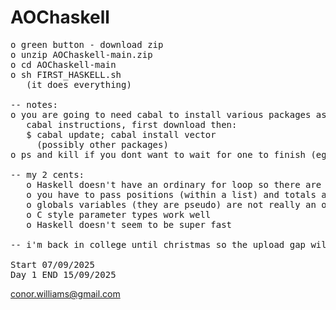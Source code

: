 # AOChaskell
<pre>
o green button - download zip
o unzip AOChaskell-main.zip
o cd AOChaskell-main
o sh FIRST_HASKELL.sh
   (it does everything)
   
-- notes:
o you are going to need cabal to install various packages aswell as ghc
   cabal instructions, first download then: 
   $ cabal update; cabal install vector
     (possibly other packages)
o ps and kill if you dont want to wait for one to finish (eg: 2018.day1.2 takes 30 mins)

-- my 2 cents:
   o Haskell doesn't have an ordinary for loop so there are a lot of recursive functions
   o you have to pass positions (within a list) and totals as parameters to these recursive functions
   o globals variables (they are pseudo) are not really an option
   o C style parameter types work well
   o Haskell doesn't seem to be super fast

-- i'm back in college until christmas so the upload gap will increase
   
Start 07/09/2025
Day 1 END 15/09/2025
</PRE>

conor.williams@gmail.com
